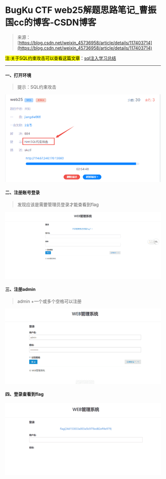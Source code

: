 <!--yml
category: 未分类
date: 2022-04-26 14:54:54
-->

# BugKu CTF web25解题思路笔记_曹振国cc的博客-CSDN博客

> 来源：[https://blog.csdn.net/weixin_45736958/article/details/117403714](https://blog.csdn.net/weixin_45736958/article/details/117403714)

<mark>注:关于SQL约束攻击可以查看这篇文章</mark>：[sql注入学习总结](https://www.cnblogs.com/vincy99/p/9642941.html)

* * *

#### 一、打开环境

> 提示：SQL约束攻击

![image-20210530192758022](img/07d1bf653f20644b6a79ee7794c0b028.png)

#### 二、注册账号登录

> 发现应该是需要管理员登录才能查看到flag

![image-20210530193307762](img/ac7b89e66dba378bcf86b08fec98378e.png)

#### 三、注册admin

> admin +一个或多个空格可以注册

![image-20210530193512607](img/58f2a89cfa98f83bad1c058ce4175419.png)

#### 四、登录查看到flag

![image-20210530193540404](img/73242de61abc9b14801b7dc76e040a39.png)